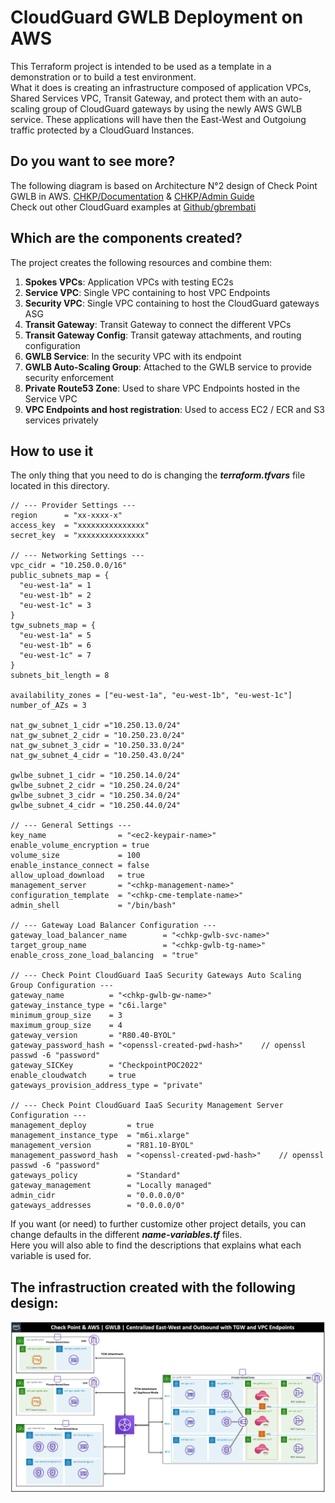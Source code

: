 # CloudGuard GWLB Deployment on AWS
This Terraform project is intended to be used as a template in a demonstration or to build a test environment.  
What it does is creating an infrastructure composed of application VPCs, Shared Services VPC, Transit Gateway, and protect them with an auto-scaling group of CloudGuard gateways by using the newly AWS GWLB service.    These applications will have then the East-West and Outgoiung traffic protected by a CloudGuard Instances.    

## Do you want to see more?    
The following diagram is based on Architecture N°2 design of Check Point GWLB in AWS. [CHKP/Documentation](https://supportcenter.checkpoint.com/supportcenter/portal?eventSubmit_doGoviewsolutiondetails=&solutionid=sk174447&partition=Basic&product=CloudGuard#Security%20VPC%20+%20TGW) & [CHKP/Admin Guide](https://sc1.checkpoint.com/documents/IaaS/WebAdminGuides/EN/CP_CloudGuard_Network_for_AWS_Gateway_Load_Balancer_Security_VPC_for_Transit_Gateway/Content/Topics-AWS-GWLB-VPC-TGW-DG/Introduction.htm)    
Check out other CloudGuard examples at [Github/gbrembati](https://github.com/gbrembati/)

## Which are the components created?
The project creates the following resources and combine them:
1. **Spokes VPCs**: Application VPCs with testing EC2s 
2. **Service VPC**: Single VPC containing to host VPC Endpoints
3. **Security VPC**: Single VPC containing to host the CloudGuard gateways ASG
4. **Transit Gateway**: Transit Gateway to connect the different VPCs
5. **Transit Gateway Config**: Transit gateway attachments, and routing configuration
6. **GWLB Service**: In the security VPC with its endpoint
7. **GWLB Auto-Scaling Group**: Attached to the GWLB service to provide security enforcement
8. **Private Route53 Zone**: Used to share VPC Endpoints hosted in the Service VPC
9. **VPC Endpoints and host registration**: Used to access EC2 / ECR and S3 services privately

## How to use it
The only thing that you need to do is changing the __*terraform.tfvars*__ file located in this directory.

```hcl
// --- Provider Settings ---
region      = "xx-xxxx-x" 
access_key  = "xxxxxxxxxxxxxxx"
secret_key  = "xxxxxxxxxxxxxxx"

// --- Networking Settings ---
vpc_cidr = "10.250.0.0/16"
public_subnets_map = {
  "eu-west-1a" = 1
  "eu-west-1b" = 2
  "eu-west-1c" = 3
}
tgw_subnets_map = {
  "eu-west-1a" = 5
  "eu-west-1b" = 6
  "eu-west-1c" = 7
}
subnets_bit_length = 8

availability_zones = ["eu-west-1a", "eu-west-1b", "eu-west-1c"]
number_of_AZs = 3

nat_gw_subnet_1_cidr ="10.250.13.0/24"
nat_gw_subnet_2_cidr = "10.250.23.0/24"
nat_gw_subnet_3_cidr = "10.250.33.0/24"
nat_gw_subnet_4_cidr = "10.250.43.0/24"

gwlbe_subnet_1_cidr = "10.250.14.0/24"
gwlbe_subnet_2_cidr = "10.250.24.0/24"
gwlbe_subnet_3_cidr = "10.250.34.0/24"
gwlbe_subnet_4_cidr = "10.250.44.0/24"

// --- General Settings ---
key_name                = "<ec2-keypair-name>"
enable_volume_encryption = true
volume_size             = 100
enable_instance_connect = false
allow_upload_download   = true
management_server       = "<chkp-management-name>"
configuration_template  = "<chkp-cme-template-name>"
admin_shell             = "/bin/bash"

// --- Gateway Load Balancer Configuration ---
gateway_load_balancer_name        = "<chkp-gwlb-svc-name>"
target_group_name                 = "<chkp-gwlb-tg-name>"
enable_cross_zone_load_balancing  = "true"

// --- Check Point CloudGuard IaaS Security Gateways Auto Scaling Group Configuration ---
gateway_name          = "<chkp-gwlb-gw-name>"
gateway_instance_type = "c6i.large"
minimum_group_size    = 3
maximum_group_size    = 4
gateway_version       = "R80.40-BYOL"
gateway_password_hash = "<openssl-created-pwd-hash>"    // openssl passwd -6 "password"
gateway_SICKey        = "CheckpointPOC2022"
enable_cloudwatch     = true
gateways_provision_address_type = "private"

// --- Check Point CloudGuard IaaS Security Management Server Configuration ---
management_deploy         = true
management_instance_type  = "m6i.xlarge"
management_version        = "R81.10-BYOL"
management_password_hash  = "<openssl-created-pwd-hash>"    // openssl passwd -6 "password"
gateways_policy           = "Standard"
gateway_management        = "Locally managed"
admin_cidr                = "0.0.0.0/0"
gateways_addresses        = "0.0.0.0/0"
```
If you want (or need) to further customize other project details, you can change defaults in the different __*name-variables.tf*__ files.   
Here you will also able to find the descriptions that explains what each variable is used for.

## The infrastruction created with the following design:
![Architectural Design](/zimages/gwlb-centralized-design.jpg)
